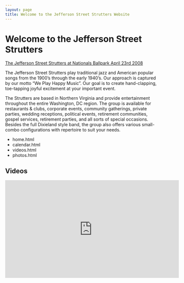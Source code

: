 ```yaml
---
layout: page
title: Welcome to the Jefferson Street Strutters Website
---
```


# Welcome to the Jefferson Street Strutters

[The Jefferson Street Strutters at Nationals Ballpark April 23rd 2008](DSCN0036-600x450.jpg)

The Jefferson Street Strutters play traditional jazz and American popular songs from the 1900’s through the early 1940’s.  Our approach is captured by our motto “We Play Happy Music”. Our goal is to create hand-clapping, toe-tapping joyful excitement at your important event.

The Strutters are based in Northern Virginia and provide entertainment throughout the entire Washington, DC region. The group is available for restaurants & clubs, corporate events, community gatherings, private parties, wedding receptions, political events, retirement communities, gospel services, retirement parties, and all sorts of special occasions. Besides the full Dixieland style band, the group also offers various small-combo configurations with repertoire to suit your needs.

* home.html
* calendar.html
* videos.html
* photos.html

## Videos

<iframe width="560" height="315" src="https://www.youtube.com/embed/videoseries?list=PLNIYMTLS6lhgZbpxSf58E799Iml-IEc6n" frameborder="0" allow="accelerometer; autoplay; encrypted-media; gyroscope; picture-in-picture" allowfullscreen></iframe>
